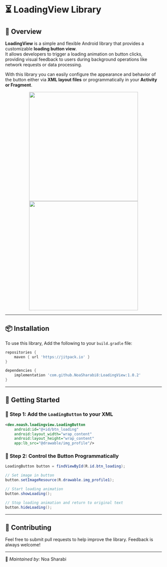 # ⏳ LoadingView Library

## 🚀 Overview
**LoadingView** is a simple and flexible Android library that provides a customizable **loading button view**.  
It allows developers to trigger a loading animation on button clicks, providing visual feedback to users during background operations like network requests or data processing.

With this library you can easily configure the appearance and behavior of the button either via **XML layout files** or programmatically in your **Activity or Fragment**.

<p align="center">
  <img src="https://github.com/user-attachments/assets/99c9eb1d-811b-4f63-b292-61ca019b6443" width="350">
  <img src="https://github.com/user-attachments/assets/9f83b5df-6ef1-4a66-88ee-ec98960ff571" width="350">
</p> 

---

## 📦 Installation
To use this library, Add the following to your `build.gradle` file:

```gradle
repositories {
    maven { url 'https://jitpack.io' }
}

dependencies {
    implementation 'com.github.NoaSharabi8:LoadingView:1.0.2'
}
```

---

## 🚀 Getting Started

### 🧱 Step 1: Add the `LoadingButton` to your XML

```xml
<dev.noash.loadingview.LoadingButton
    android:id="@+id/btn_loading"
    android:layout_width="wrap_content"
    android:layout_height="wrap_content"
    app:lb_src="@drawable/img_profile"/>
```

### 🧠 Step 2: Control the Button Programmatically

```java
LoadingButton button = findViewById(R.id.btn_loading);

// Set image in button
button.setImageResource(R.drawable.img_profile1);

// Start loading animation
button.showLoading();

// Stop loading animation and return to original text
button.hideLoading();
```

---

## 🤝 Contributing
 Feel free to submit pull requests to help improve the library. Feedback is always welcome!

---

📌 *Maintained by:* Noa Sharabi

